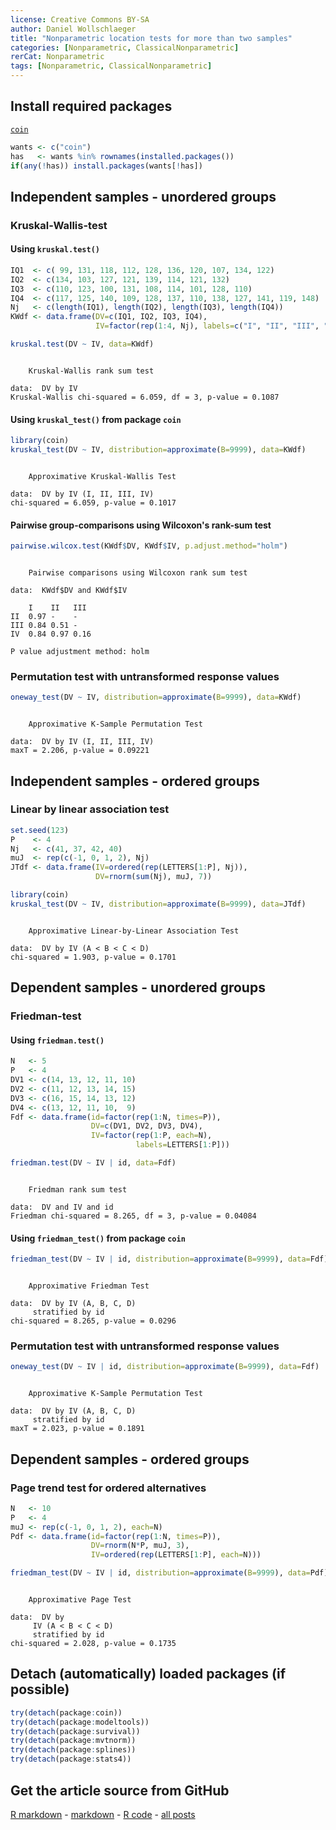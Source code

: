 ```yaml
---
license: Creative Commons BY-SA
author: Daniel Wollschlaeger
title: "Nonparametric location tests for more than two samples"
categories: [Nonparametric, ClassicalNonparametric]
rerCat: Nonparametric
tags: [Nonparametric, ClassicalNonparametric]
---
```





Install required packages
-------------------------

[`coin`](http://cran.r-project.org/package=coin)


```r
wants <- c("coin")
has   <- wants %in% rownames(installed.packages())
if(any(!has)) install.packages(wants[!has])
```


Independent samples - unordered groups
-------------------------

### Kruskal-Wallis-test

#### Using `kruskal.test()`


```r
IQ1  <- c( 99, 131, 118, 112, 128, 136, 120, 107, 134, 122)
IQ2  <- c(134, 103, 127, 121, 139, 114, 121, 132)
IQ3  <- c(110, 123, 100, 131, 108, 114, 101, 128, 110)
IQ4  <- c(117, 125, 140, 109, 128, 137, 110, 138, 127, 141, 119, 148)
Nj   <- c(length(IQ1), length(IQ2), length(IQ3), length(IQ4))
KWdf <- data.frame(DV=c(IQ1, IQ2, IQ3, IQ4),
                   IV=factor(rep(1:4, Nj), labels=c("I", "II", "III", "IV")))
```



```r
kruskal.test(DV ~ IV, data=KWdf)
```

```

	Kruskal-Wallis rank sum test

data:  DV by IV 
Kruskal-Wallis chi-squared = 6.059, df = 3, p-value = 0.1087
```


#### Using `kruskal_test()` from package `coin`


```r
library(coin)
kruskal_test(DV ~ IV, distribution=approximate(B=9999), data=KWdf)
```

```

	Approximative Kruskal-Wallis Test

data:  DV by IV (I, II, III, IV) 
chi-squared = 6.059, p-value = 0.1017
```


#### Pairwise group-comparisons using Wilcoxon's rank-sum test


```r
pairwise.wilcox.test(KWdf$DV, KWdf$IV, p.adjust.method="holm")
```

```

	Pairwise comparisons using Wilcoxon rank sum test 

data:  KWdf$DV and KWdf$IV 

    I    II   III 
II  0.97 -    -   
III 0.84 0.51 -   
IV  0.84 0.97 0.16

P value adjustment method: holm 
```


### Permutation test with untransformed response values


```r
oneway_test(DV ~ IV, distribution=approximate(B=9999), data=KWdf)
```

```

	Approximative K-Sample Permutation Test

data:  DV by IV (I, II, III, IV) 
maxT = 2.206, p-value = 0.09221
```


Independent samples - ordered groups
------------------------------------

### Linear by linear association test


```r
set.seed(123)
P    <- 4
Nj   <- c(41, 37, 42, 40)
muJ  <- rep(c(-1, 0, 1, 2), Nj)
JTdf <- data.frame(IV=ordered(rep(LETTERS[1:P], Nj)),
                   DV=rnorm(sum(Nj), muJ, 7))
```



```r
library(coin)
kruskal_test(DV ~ IV, distribution=approximate(B=9999), data=JTdf)
```

```

	Approximative Linear-by-Linear Association Test

data:  DV by IV (A < B < C < D) 
chi-squared = 1.903, p-value = 0.1701
```


Dependent samples - unordered groups
-------------------------

### Friedman-test

#### Using `friedman.test()`


```r
N   <- 5
P   <- 4
DV1 <- c(14, 13, 12, 11, 10)
DV2 <- c(11, 12, 13, 14, 15)
DV3 <- c(16, 15, 14, 13, 12)
DV4 <- c(13, 12, 11, 10,  9)
Fdf <- data.frame(id=factor(rep(1:N, times=P)),
                  DV=c(DV1, DV2, DV3, DV4),
                  IV=factor(rep(1:P, each=N),
                            labels=LETTERS[1:P]))
```



```r
friedman.test(DV ~ IV | id, data=Fdf)
```

```

	Friedman rank sum test

data:  DV and IV and id 
Friedman chi-squared = 8.265, df = 3, p-value = 0.04084
```


#### Using `friedman_test()` from package `coin`


```r
friedman_test(DV ~ IV | id, distribution=approximate(B=9999), data=Fdf)
```

```

	Approximative Friedman Test

data:  DV by IV (A, B, C, D) 
	 stratified by id 
chi-squared = 8.265, p-value = 0.0296
```


### Permutation test with untransformed response values


```r
oneway_test(DV ~ IV | id, distribution=approximate(B=9999), data=Fdf)
```

```

	Approximative K-Sample Permutation Test

data:  DV by IV (A, B, C, D) 
	 stratified by id 
maxT = 2.023, p-value = 0.1891
```


Dependent samples - ordered groups
-------------------------

### Page trend test for ordered alternatives


```r
N   <- 10
P   <- 4
muJ <- rep(c(-1, 0, 1, 2), each=N)
Pdf <- data.frame(id=factor(rep(1:N, times=P)),
                  DV=rnorm(N*P, muJ, 3),
                  IV=ordered(rep(LETTERS[1:P], each=N)))
```



```r
friedman_test(DV ~ IV | id, distribution=approximate(B=9999), data=Pdf)
```

```

	Approximative Page Test

data:  DV by
	 IV (A < B < C < D) 
	 stratified by id 
chi-squared = 2.028, p-value = 0.1735
```


Detach (automatically) loaded packages (if possible)
-------------------------


```r
try(detach(package:coin))
try(detach(package:modeltools))
try(detach(package:survival))
try(detach(package:mvtnorm))
try(detach(package:splines))
try(detach(package:stats4))
```


Get the article source from GitHub
----------------------------------------------

[R markdown](https://github.com/dwoll/RExRepos/raw/master/Rmd/npKruskalFriedman.Rmd) - [markdown](https://github.com/dwoll/RExRepos/raw/master/md/npKruskalFriedman.md) - [R code](https://github.com/dwoll/RExRepos/raw/master/R/npKruskalFriedman.R) - [all posts](https://github.com/dwoll/RExRepos/)
